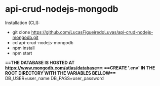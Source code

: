 # api-crud-nodejs-mongodb

Installation (CLI):
- git clone https://github.com/LucasFigueiredoLuvas/api-crud-nodejs-mongodb.git
- cd api-crud-nodejs-mongodb
- npm install
- npm start

**==THE DATABASE IS HOSTED AT https://www.mongodb.com/atlas/database==**
**==CREATE '.env' IN THE ROOT DIRECTORY WITH THE VARIABLES BELLOW==**
DB_USER=user_name
DB_PASS=user_password
